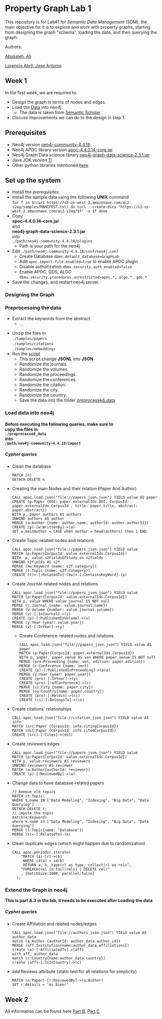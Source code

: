 # Property Graph Lab 1
This repository is for Lab#1 for *Semantic Data Management* (SDM), 
the main objective for it is to explore and work with property graphs,
starting from designing the graph "schema", loading the data, and then querying the graph.

Authors:

[Abusaleh, Ali](github.com/aliabusaleh)

[Lorencio Abril, Jose Antonio](github.com/lorenc1o)

## Week 1
In the first week, we are required to:
* Design the graph in terms of nodes and edges.
* Load the [Data](https://blog.allenai.org/new-academic-graph-datasets-released-from-semantic-scholar-18b6b3b3140e)  into neo4j.
  * The data is taken from [Semantic Scholar](https://www.semanticscholar.org/).
* Discuss improvements we can do to the design in step 1.

## Prerequisites
 * Neo4j version [neo4j-community-4.4.18](https://neo4j.com/download-center/#community)
 * Neo4j APOC library version [apoc-4.4.0.14-core.jar](https://github.com/neo4j-contrib/neo4j-apoc-procedures/releases)
 * Neo4j Graph Data science library [neo4j-graph-data-science-2.3.1.jar](https://github.com/neo4j/graph-data-science/releases)
 * Java JDK version [11](https://www.oracle.com/es/java/technologies/javase/jdk11-archive-downloads.html)
 * Other python libraries mentioned [here](requirements.txt)

## Set up the system 
* Install the prerequisites
* Install the sample data using the following <b>UNIX</b> command <br>
``
for f in $(curl https://s3-us-west-2.amazonaws.com/ai2-s2ag/samples/MANIFEST.txt)
  do curl --create-dirs "https://s3-us-west-2.amazonaws.com/ai2-s2ag/$f" -o $f
done
`` <br>
* Copy <br> <b>apoc-4.4.0.14-core.jar <br> </b> and <b> <br> neo4j-graph-data-science-2.3.1.jar</b> <br> into <br> ``./path/neo4j-community-4.4.18/plugins``
  * Path is your path for the neo4j
* Edit ``./path/neo4j-community-4.4.18/conf/neo4j.conf``
  * Create Database ``dbms.default_database=GraphLab``
  * Add ``apoc.import.file.enabled=true`` to enable APOC plugin
  * Disable authorization ``dbms.security.auth_enabled=false``
  * Enable APOC, GDS, ALGO ``dbms.security.procedures.unrestricted=apoc.*, algo.*, gds.*``
* Save the changes, and restart neo4j server.

### Designing the Graph 

[//]: # (% plesae add the schema and description) 

### Preprocessing the data
* Extract the keywords from the abstract
  * ...
  
[//]: # (  * I will add this later )

* Unzip the files in <br> ``./Samples/papers`` <br> ``./samples/citations``<br> ``./samples/embeddings`` <br>
* Run the [script](data_preperation.py)
  * This script change <b>JSONL</b> into <b>JSON</b>
  * Randomize the journals.
  * Randomize the volumes.
  * Randomize the proceedings.
  * Randomize the conferences.
  * Randomize the citation.
  * Randomize the city.
  * Randomize the country.
  * Save the data into the folder [preprocessed_data](./preprocessed_data/)
### Load data into neo4j 
#### Before executing the following queries, make sure to <br> copy the files in <br> `./preprocessed_data` <br> into <br> `/path/neo4j-community-4.4.18/import`
#####  Cypher queries
  * Clean the database <br>
    ```
    MATCH (n)
    DETACH DELETE n
    ```
  * Creating the main Nodes and their relation (Paper And Author) <br>
    ```
    CALL apoc.load.json("file://papers_json.json") YIELD value AS paper
    CREATE (p:Paper {DOI: paper.externalIds.DOI, CorpusId: paper.externalIds.CorpusId , title: paper.title, abstract: paper.abstract})
    WITH p, paper.authors AS authors
    UNWIND authors AS author
    MERGE (a:Author {name: author.name, authorId: author.authorId})
    CREATE (p)-[w:WrittenBy]->(a)
    SET w.mainAuthor = CASE when author = head(authors) then 1 END
    ```
  * Create Topic-related nodes and relations  <br>
    ```
    CALL apoc.load.json("file://papers_json.json") YIELD value
    MATCH (p:Paper{CorpusId: value.externalIds.CorpusId})
    WITH  p, value.s2FieldsOfStudy as s2fields
    UNWIND s2fields AS s2f
    MERGE (kw:Keyword {name: s2f.category})
    MERGE (t:Topic {name: s2f.category})
    CREATE (t)<-[:RelatedTo]-(kw)<-[:ContainsKeyWord]-(p)
    ``` 
  * Create Journal-related nodes and relations <br>
    ```
    CALL apoc.load.json("file://papers_json.json") YIELD value
    MATCH (p:Paper{CorpusId: value.externalIds.CorpusId})
    WITH p, value WHERE value.journal IS NOT null
    MERGE (j:Journal {name: value.journal.name})
    MERGE (v:Volume {number: value.journal.volume})
    MERGE (v)-[:InJournal]->(j)
    CREATE (p)-[:PublishedInVolume]->(v)
    MERGE (y:Year {year: value.year})
    MERGE (v)-[:InYear]->(y)
    ```
    * Create Conference-related nodes and relations <br>
      ```
      CALL apoc.load.json("file://papers_json.json") YIELD value AS paper
      MATCH (p:Paper{CorpusId: paper.externalIds.CorpusId})
      WITH p, paper, paper.venue AS ven WHERE paper.venue IS NOT null
      MERGE (pro:Proceeding {name: ven, edition: paper.edition})
      MERGE (c:Conference {name: ven})
      CREATE (p)-[:PublishedInProceeding]->(pro)
      MERGE (y:Year {year: paper.year})
      CREATE (pro)-[:InYear]->(y)
      CREATE (pro)-[:ofConference]->(c)
      MERGE (ci:City {name: paper.city})
      MERGE (co:Country{name: paper.country})
      CREATE (pro)-[:Heldin]->(ci)
      CREATE (ci)-[:BelongsTo]->(co)
      ```
  * Create citations' relationships <br>
    ```
    CALL apoc.load.json("file://citation_json.json") YIELD value AS info
    MATCH (src:Paper {CorpusId: info.citingCorpusId})
    MATCH (dst:Paper {CorpusId: info.citedCorpusId})
    CREATE (src)-[:Cites]->(dst)
    ```
  * Create reviewers edges <br>
    ```
    CALL apoc.load.json("file://papers_json.json") YIELD value
    MATCH (p:Paper{CorpusId: value.externalIds.CorpusId})
    WITH p, value.reviewers AS reviewers
    UNWIND reviewers AS reviewer
    MATCH (a:Author{authorId: reviewer})
    CREATE (p)-[:ReviewedBy]->(a)
    ```
  * Change data to have database-related papers
    ```
    // Remove old topics
    MATCH (t:Topic)
    WHERE t.name IN ["Data Modeling", "Indexing", "Big Data", "Data Querying"]
    DETACH DELETE t;
    // impute the topic
    match(k:Keyword)
    where k.name in ["Data Modeling", "Indexing", "Big Data", "Data Querying"]
    MERGE (t:Topic{name: "Database"})
    MERGE (t)<-[:RelatedTo]-(k) 

    ```
  * Clean duplicate edges (which might happen due to randomization)  <br>
    ```
    CALL apoc.periodic.iterate(
        "MATCH (a)-[r]->(b)
         WHERE id(a) < id(b)
         RETURN a, b, type(r) as type, collect(r) as rels",
        "FOREACH(rel in tail(rels) | DELETE rel)"
        , {batchSize:1000, parallel:false}
      );
    ```

### Extend the Graph in neo4j  
<b> This is part A.3 in the lab, it needs to be executed after Loading the data </b> <br>

##### Cypher queries

* Create Affiliation and related nodes/edges <br>
  ```
  CALL apoc.load.json("file://authors_json.json") YIELD value AS author_data
  match (a:Author {authorId: author_data.author_id})
  MERGE (aff:Institution{name:author_data.affiliations})
  create (a)-[:AffiliatedTo]->(aff)
  with aff, author_data 
  match (c:Country{name:author_data.country}) 
  create (aff)-[:IsInCountry]->(c)
  ```
* add Reviews attribute (static text for all relations for simplicity) <br>
  ```
  MATCH (n:Paper)-[r:ReviewedBy]->(a:Author)
  SET r.details = "es bien!"
  ```

## Week 2
All information can be found here [Part B](PartB_AliAbuSaleh_JoseAntonioLorencio.py), [Part C](PartC_AliAbuSaleh_JoseAntonioLorencio.py)


